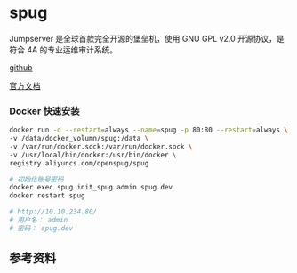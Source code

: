 # spug

Jumpserver 是全球首款完全开源的堡垒机，使用 GNU GPL v2.0 开源协议，是符合 4A 的专业运维审计系统。

[github](https://github.com/openspug/spug)

[官方文档](https://spug.cc/docs/install-docker)

### Docker 快速安装

```sh
docker run -d --restart=always --name=spug -p 80:80 --restart=always \
-v /data/docker_volumn/spug:/data \
-v /var/run/docker.sock:/var/run/docker.sock \
-v /usr/local/bin/docker:/usr/bin/docker \
registry.aliyuncs.com/openspug/spug

# 初始化账号密码
docker exec spug init_spug admin spug.dev
docker restart spug

# http://10.10.234.80/
# 用户名： admin
# 密码： spug.dev
```

## 参考资料
